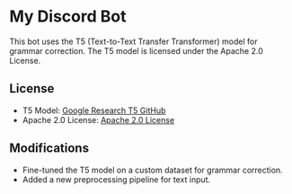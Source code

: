 # My Discord Bot

This bot uses the T5 (Text-to-Text Transfer Transformer) model for grammar correction.
The T5 model is licensed under the Apache 2.0 License.

## License

- T5 Model: [Google Research T5 GitHub](https://github.com/google-research/text-to-text-transfer-transformer)
- Apache 2.0 License: [Apache 2.0 License](https://www.apache.org/licenses/LICENSE-2.0.txt)

## Modifications

- Fine-tuned the T5 model on a custom dataset for grammar correction.
- Added a new preprocessing pipeline for text input.
